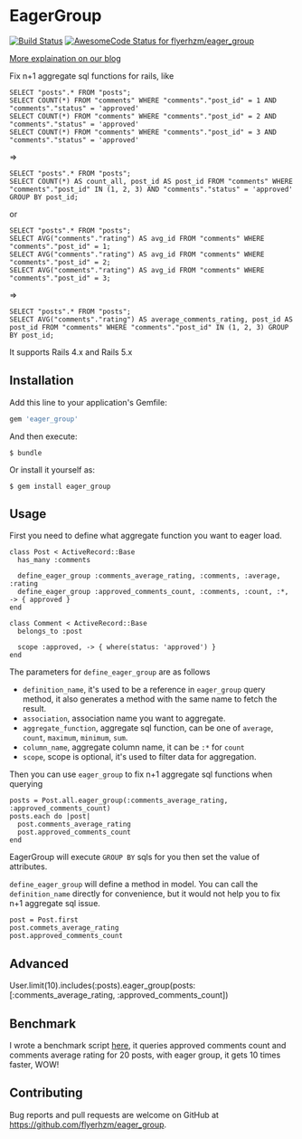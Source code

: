 # EagerGroup

[![Build Status](https://secure.travis-ci.org/flyerhzm/eager_group.png)](http://travis-ci.org/flyerhzm/eager_group)
[![AwesomeCode Status for
flyerhzm/eager_group](https://awesomecode.io/projects/e5386790-9420-4003-831a-c9a8c8a48108/status)](https://awesomecode.io/repos/flyerhzm/eager_group)

[More explaination on our blog](http://blog.flyerhzm.com/2015/06/29/eager_group/)

Fix n+1 aggregate sql functions for rails, like

    SELECT "posts".* FROM "posts";
    SELECT COUNT(*) FROM "comments" WHERE "comments"."post_id" = 1 AND "comments"."status" = 'approved'
    SELECT COUNT(*) FROM "comments" WHERE "comments"."post_id" = 2 AND "comments"."status" = 'approved'
    SELECT COUNT(*) FROM "comments" WHERE "comments"."post_id" = 3 AND "comments"."status" = 'approved'

=>

    SELECT "posts".* FROM "posts";
    SELECT COUNT(*) AS count_all, post_id AS post_id FROM "comments" WHERE "comments"."post_id" IN (1, 2, 3) AND "comments"."status" = 'approved' GROUP BY post_id;

or

    SELECT "posts".* FROM "posts";
    SELECT AVG("comments"."rating") AS avg_id FROM "comments" WHERE "comments"."post_id" = 1;
    SELECT AVG("comments"."rating") AS avg_id FROM "comments" WHERE "comments"."post_id" = 2;
    SELECT AVG("comments"."rating") AS avg_id FROM "comments" WHERE "comments"."post_id" = 3;

=>

    SELECT "posts".* FROM "posts";
    SELECT AVG("comments"."rating") AS average_comments_rating, post_id AS post_id FROM "comments" WHERE "comments"."post_id" IN (1, 2, 3) GROUP BY post_id;

It supports Rails 4.x and Rails 5.x

## Installation

Add this line to your application's Gemfile:

```ruby
gem 'eager_group'
```

And then execute:

    $ bundle

Or install it yourself as:

    $ gem install eager_group

## Usage

First you need to define what aggregate function you want to eager
load.

    class Post < ActiveRecord::Base
      has_many :comments

      define_eager_group :comments_average_rating, :comments, :average, :rating
      define_eager_group :approved_comments_count, :comments, :count, :*, -> { approved }
    end

    class Comment < ActiveRecord::Base
      belongs_to :post

      scope :approved, -> { where(status: 'approved') }
    end

The parameters for `define_eager_group` are as follows

* `definition_name`, it's used to be a reference in `eager_group` query
method, it also generates a method with the same name to fetch the
result.
* `association`, association name you want to aggregate.
* `aggregate_function`, aggregate sql function, can be one of `average`,
`count`, `maximum`, `minimum`, `sum`.
* `column_name`, aggregate column name, it can be `:*` for `count`
* `scope`, scope is optional, it's used to filter data for aggregation.

Then you can use `eager_group` to fix n+1 aggregate sql functions
when querying

    posts = Post.all.eager_group(:comments_average_rating, :approved_comments_count)
    posts.each do |post|
      post.comments_average_rating
      post.approved_comments_count
    end

EagerGroup will execute `GROUP BY` sqls for you then set the value of
attributes.

`define_eager_group` will define a method in model.
You can call the `definition_name` directly for convenience,
but it would not help you to fix n+1 aggregate sql issue.

    post = Post.first
    post.commets_average_rating
    post.approved_comments_count

## Advanced

   User.limit(10).includes(:posts).eager_group(posts: [:comments_average_rating, :approved_comments_count])

## Benchmark

I wrote a benchmark script [here][1], it queries approved comments count
and comments average rating for 20 posts, with eager group, it gets 10
times faster, WOW!

## Contributing

Bug reports and pull requests are welcome on GitHub at https://github.com/flyerhzm/eager_group.

[1]:  https://github.com/flyerhzm/eager_group/blob/master/benchmark.rb
